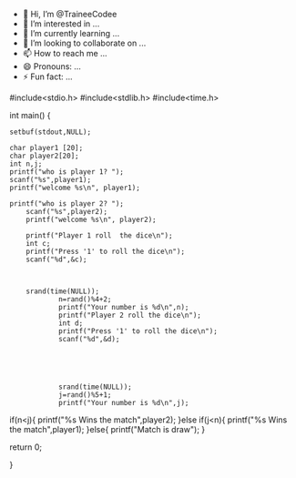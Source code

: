 - 👋 Hi, I’m @TraineeCodee
- 👀 I’m interested in ...
- 🌱 I’m currently learning ...
- 💞️ I’m looking to collaborate on ...
- 📫 How to reach me ...
- 😄 Pronouns: ...
- ⚡ Fun fact: ...

<!---
TraineeCodee/TraineeCodee is a ✨ special ✨ repository because its `README.md` (this file) appears on your GitHub profile.
You can click the Preview link to take a look at your changes.
--->

#include<stdio.h>
#include<stdlib.h>
#include<time.h>

int main() {

	setbuf(stdout,NULL);

	char player1 [20];
	char player2[20];
	int n,j;
	printf("who is player 1? ");
	scanf("%s",player1);
	printf("welcome %s\n", player1);

	printf("who is player 2? ");
		scanf("%s",player2);
		printf("welcome %s\n", player2);

		printf("Player 1 roll  the dice\n");
		int c;
		printf("Press '1' to roll the dice\n");
		scanf("%d",&c);



		srand(time(NULL));
				n=rand()%4+2;
				printf("Your number is %d\n",n);
				printf("Player 2 roll the dice\n");
				int d;
				printf("Press '1' to roll the dice\n");
				scanf("%d",&d);





				srand(time(NULL));
				j=rand()%5+1;
				printf("Your number is %d\n",j);
if(n<j){
	printf("%s Wins the match",player2);
}else if(j<n){
	printf("%s Wins the match",player1);
}else{
	printf("Match is draw");
}


return 0;

}

